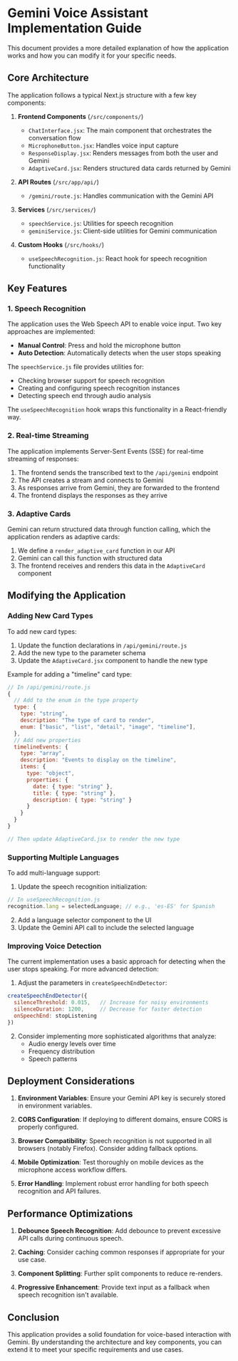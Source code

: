 # Gemini Voice Assistant Implementation Guide

This document provides a more detailed explanation of how the application works and how you can modify it for your specific needs.

## Core Architecture

The application follows a typical Next.js structure with a few key components:

1. **Frontend Components** (`/src/components/`)
   - `ChatInterface.jsx`: The main component that orchestrates the conversation flow
   - `MicrophoneButton.jsx`: Handles voice input capture
   - `ResponseDisplay.jsx`: Renders messages from both the user and Gemini
   - `AdaptiveCard.jsx`: Renders structured data cards returned by Gemini

2. **API Routes** (`/src/app/api/`)
   - `/gemini/route.js`: Handles communication with the Gemini API

3. **Services** (`/src/services/`)
   - `speechService.js`: Utilities for speech recognition
   - `geminiService.js`: Client-side utilities for Gemini communication

4. **Custom Hooks** (`/src/hooks/`)
   - `useSpeechRecognition.js`: React hook for speech recognition functionality

## Key Features

### 1. Speech Recognition

The application uses the Web Speech API to enable voice input. Two key approaches are implemented:

- **Manual Control**: Press and hold the microphone button
- **Auto Detection**: Automatically detects when the user stops speaking

The `speechService.js` file provides utilities for:
- Checking browser support for speech recognition
- Creating and configuring speech recognition instances
- Detecting speech end through audio analysis

The `useSpeechRecognition` hook wraps this functionality in a React-friendly way.

### 2. Real-time Streaming

The application implements Server-Sent Events (SSE) for real-time streaming of responses:

1. The frontend sends the transcribed text to the `/api/gemini` endpoint
2. The API creates a stream and connects to Gemini
3. As responses arrive from Gemini, they are forwarded to the frontend
4. The frontend displays the responses as they arrive

### 3. Adaptive Cards

Gemini can return structured data through function calling, which the application renders as adaptive cards:

1. We define a `render_adaptive_card` function in our API
2. Gemini can call this function with structured data
3. The frontend receives and renders this data in the `AdaptiveCard` component

## Modifying the Application

### Adding New Card Types

To add new card types:

1. Update the function declarations in `/api/gemini/route.js`
2. Add the new type to the parameter schema
3. Update the `AdaptiveCard.jsx` component to handle the new type

Example for adding a "timeline" card type:

```javascript
// In /api/gemini/route.js
{
  // Add to the enum in the type property
  type: {
    type: "string",
    description: "The type of card to render",
    enum: ["basic", "list", "detail", "image", "timeline"],
  },
  // Add new properties
  timelineEvents: {
    type: "array",
    description: "Events to display on the timeline",
    items: {
      type: "object",
      properties: {
        date: { type: "string" },
        title: { type: "string" },
        description: { type: "string" }
      }
    }
  }
}

// Then update AdaptiveCard.jsx to render the new type
```

### Supporting Multiple Languages

To add multi-language support:

1. Update the speech recognition initialization:

```javascript
// In useSpeechRecognition.js
recognition.lang = selectedLanguage; // e.g., 'es-ES' for Spanish
```

2. Add a language selector component to the UI
3. Update the Gemini API call to include the selected language

### Improving Voice Detection

The current implementation uses a basic approach for detecting when the user stops speaking. For more advanced detection:

1. Adjust the parameters in `createSpeechEndDetector`:

```javascript
createSpeechEndDetector({
  silenceThreshold: 0.015,   // Increase for noisy environments
  silenceDuration: 1200,     // Decrease for faster detection
  onSpeechEnd: stopListening
})
```

2. Consider implementing more sophisticated algorithms that analyze:
   - Audio energy levels over time
   - Frequency distribution
   - Speech patterns

## Deployment Considerations

1. **Environment Variables**: Ensure your Gemini API key is securely stored in environment variables.

2. **CORS Configuration**: If deploying to different domains, ensure CORS is properly configured.

3. **Browser Compatibility**: Speech recognition is not supported in all browsers (notably Firefox). Consider adding fallback options.

4. **Mobile Optimization**: Test thoroughly on mobile devices as the microphone access workflow differs.

5. **Error Handling**: Implement robust error handling for both speech recognition and API failures.

## Performance Optimizations

1. **Debounce Speech Recognition**: Add debounce to prevent excessive API calls during continuous speech.

2. **Caching**: Consider caching common responses if appropriate for your use case.

3. **Component Splitting**: Further split components to reduce re-renders.

4. **Progressive Enhancement**: Provide text input as a fallback when speech recognition isn't available.

## Conclusion

This application provides a solid foundation for voice-based interaction with Gemini. By understanding the architecture and key components, you can extend it to meet your specific requirements and use cases.